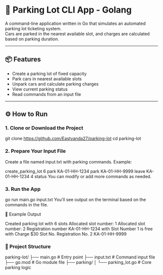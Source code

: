 # 🚗 Parking Lot CLI App - Golang

A command-line application written in Go that simulates an automated parking lot ticketing system.  
Cars are parked in the nearest available slot, and charges are calculated based on parking duration.

---

## 📦 Features

- Create a parking lot of fixed capacity
- Park cars in nearest available slots
- Unpark cars and calculate parking charges
- View current parking status
- Read commands from an input file

---

## ⚙️ How to Run

### 1. Clone or Download the Project
git clone https://github.com/Eastyanda27/parking-lot
cd parking-lot

### 2. Prepare Your Input File
Create a file named input.txt with parking commands. Example:


create_parking_lot 6
park KA-01-HH-1234
park KA-01-HH-9999
leave KA-01-HH-1234 4
status
You can modify or add more commands as needed.

### 3. Run the App

go run main.go input.txt
You’ll see output on the terminal based on the commands in the file.

🧪 Example Output

Created parking lot with 6 slots
Allocated slot number: 1
Allocated slot number: 2
Registration number KA-01-HH-1234 with Slot Number 1 is free with Charge $30
Slot No. Registration No.
2 KA-01-HH-9999


### 📁 Project Structure

parking-lot/
├── main.go             # Entry point
├── input.txt           # Command input file
├── go.mod              # Go module file
├── parking/
│   └── parking_lot.go  # Core parking logic